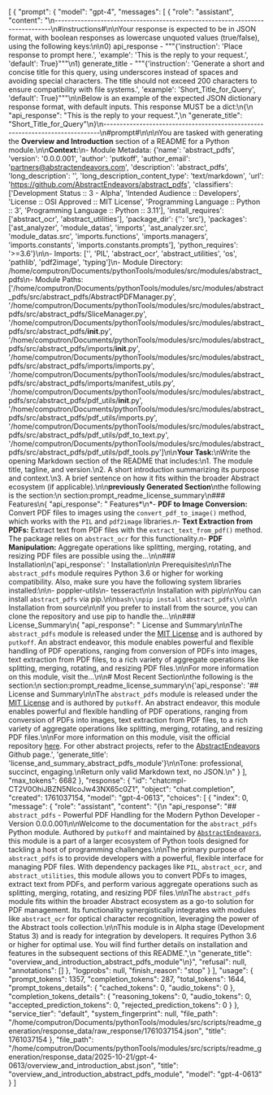[
    {
        "prompt": {
            "model": "gpt-4",
            "messages": [
                {
                    "role": "assistant",
                    "content": "\n-----------------------------------------------------------------------------\n#instructions#\n\nYour response is expected to be in JSON format, with boolean responses as lowercase unquoted values (true/false), using the following keys:\n\n0) api_response - \"\"\"{'instruction': 'Place response to prompt here.', 'example': 'This is the reply to your request.', 'default': True}\"\"\"\n1) generate_title - \"\"\"{'instruction': 'Generate a short and concise title for this query, using underscores instead of spaces and avoiding special characters. The title should not exceed 200 characters to ensure compatibility with file systems.', 'example': 'Short_Title_for_Query', 'default': True}\"\"\"\n\nBelow is an example of the expected JSON dictionary response format, with default inputs. This response MUST be a dict:\n{\n  \"api_response\": \"This is the reply to your request.\",\n  \"generate_title\": \"Short_Title_for_Query\"\n}\n-----------------------------------------------------------------------------\n#prompt#\n\n\nYou are tasked with generating the **Overview and Introduction** section of a README for a Python module.\n\n**Context:**\n- Module Metadata: {'name': 'abstract_pdfs', 'version': '0.0.0.001', 'author': 'putkoff', 'author_email': 'partners@abstractendeavors.com', 'description': 'abstract_pdfs', 'long_description': '', 'long_description_content_type': 'text/markdown', 'url': 'https://github.com/AbstractEndeavors/abstract_pdfs', 'classifiers': ['Development Status :: 3 - Alpha', 'Intended Audience :: Developers', 'License :: OSI Approved :: MIT License', 'Programming Language :: Python :: 3', 'Programming Language :: Python :: 3.11'], 'install_requires': ['abstract_ocr', 'abstract_utilities'], 'package_dir': {'': 'src'}, 'packages': ['ast_analyzer', 'module_datas', 'imports', 'ast_analyzer.src', 'module_datas.src', 'imports.functions', 'imports.managers', 'imports.constants', 'imports.constants.prompts'], 'python_requires': '>=3.6'}\n\n- Imports: ['', 'PIL', 'abstract_ocr', 'abstract_utilities', 'os', 'pathlib', 'pdf2image', 'typing']\n- Module Directory: /home/computron/Documents/pythonTools/modules/src/modules/abstract_pdfs\n- Module Paths: ['/home/computron/Documents/pythonTools/modules/src/modules/abstract_pdfs/src/abstract_pdfs/AbstractPDFManager.py', '/home/computron/Documents/pythonTools/modules/src/modules/abstract_pdfs/src/abstract_pdfs/SliceManager.py', '/home/computron/Documents/pythonTools/modules/src/modules/abstract_pdfs/src/abstract_pdfs/__init__.py', '/home/computron/Documents/pythonTools/modules/src/modules/abstract_pdfs/src/abstract_pdfs/imports/__init__.py', '/home/computron/Documents/pythonTools/modules/src/modules/abstract_pdfs/src/abstract_pdfs/imports/imports.py', '/home/computron/Documents/pythonTools/modules/src/modules/abstract_pdfs/src/abstract_pdfs/imports/manifest_utils.py', '/home/computron/Documents/pythonTools/modules/src/modules/abstract_pdfs/src/abstract_pdfs/pdf_utils/__init__.py', '/home/computron/Documents/pythonTools/modules/src/modules/abstract_pdfs/src/abstract_pdfs/pdf_utils/imports.py', '/home/computron/Documents/pythonTools/modules/src/modules/abstract_pdfs/src/abstract_pdfs/pdf_utils/pdf_to_text.py', '/home/computron/Documents/pythonTools/modules/src/modules/abstract_pdfs/src/abstract_pdfs/pdf_utils/pdf_tools.py']\n\n**Your Task:**\nWrite the opening Markdown section of the README that includes:\n1. The module title, tagline, and version.\n2. A short introduction summarizing its purpose and context.\n3. A brief sentence on how it fits within the broader Abstract ecosystem (if applicable).\n\n**previously Generated Section**\nthe following is the  section:\n section:prompt_readme_license_summary\n### Features\n{ \"api_response\": \" Features*\n*- **PDF to Image Conversion:** Convert PDF files to images using the `convert_pdf_to_image()` method, which works with the `PIL` and `pdf2image` libraries.*n*- **Text Extraction from PDFs:** Extract text from PDF files with the `extract_text_from_pdf()` method. The package relies on `abstract_ocr` for this functionality.*n*- **PDF Manipulation:** Aggregate operations like splitting, merging, rotating, and resizing PDF files are possible using the...\n\n### Installation\n{'api_response': ' Installation\\n\\n Prerequisites\\n\\nThe `abstract_pdfs` module requires Python 3.6 or higher for working compatibility. Also, make sure you have the following system libraries installed:\\n\\n- poppler-utils\\n- tesseract\\n\\n Installation with pip\\n\\nYou can install `abstract_pdfs` via pip.\\n\\n```bash\\npip install abstract_pdfs\\n```\\n\\n Installation from source\\n\\nIf you prefer to install from the source, you can clone the repository and use pip to handle the...\n\n### License_Summary\n{ \"api_response\": \" License and Summary\\n\\nThe `abstract_pdfs` module is released under the [MIT License](https://opensource.org/licenses/MIT) and is authored by `putkoff`. An abstract endeavor, this module enables powerful and flexible handling of PDF operations, ranging from conversion of PDFs into images, text extraction from PDF files, to a rich variety of aggregate operations like splitting, merging, rotating, and resizing PDF files.\\n\\nFor more information on this module, visit the...\n\n# Most Recent Section\nthe following is the  section:\n section:prompt_readme_license_summary\n{'api_response': '## License and Summary\\n\\nThe `abstract_pdfs` module is released under the [MIT License](https://opensource.org/licenses/MIT) and is authored by `putkoff`. An abstract endeavor, this module enables powerful and flexible handling of PDF operations, ranging from conversion of PDFs into images, text extraction from PDF files, to a rich variety of aggregate operations like splitting, merging, rotating, and resizing PDF files.\\n\\nFor more information on this module, visit the official repository [here](https://github.com/AbstractEndeavors/abstract_pdfs). For other abstract projects, refer to the [AbstractEndeavors](https://github.com/AbstractEndeavors) Github page.', 'generate_title': 'license_and_summary_abstract_pdfs_module'}\n\nTone: professional, succinct, engaging.\nReturn only valid Markdown text, no JSON.\n"
                }
            ],
            "max_tokens": 6682
        },
        "response": {
            "id": "chatcmpl-CT2V0OhiJBZN5NlcoJw43NX65c0Z1",
            "object": "chat.completion",
            "created": 1761037154,
            "model": "gpt-4-0613",
            "choices": [
                {
                    "index": 0,
                    "message": {
                        "role": "assistant",
                        "content": "{\n  \"api_response\": \"## `abstract_pdfs` - Powerful PDF Handling for the Modern Python Developer - Version 0.0.0.001\n\nWelcome to the documentation for the `abstract_pdfs` Python module. Authored by `putkoff` and maintained by [`AbstractEndeavors`](https://github.com/AbstractEndeavors), this module is a part of a larger ecosystem of Python tools designed for tackling a host of programming challenges.\n\nThe primary purpose of `abstract_pdfs` is to provide developers with a powerful, flexible interface for managing PDF files. With dependency packages like `PIL`, `abstract_ocr`, and `abstract_utilities`, this module allows you to convert PDFs to images, extract text from PDFs, and perform various aggregate operations such as splitting, merging, rotating, and resizing PDF files.\n\nThe `abstract_pdfs` module fits within the broader Abstract ecosystem as a go-to solution for PDF management. Its functionality synergistically integrates with modules like `abstract_ocr` for optical character recognition, leveraging the power of the Abstract tools collection.\n\nThis module is in Alpha stage (Development Status 3) and is ready for integration by developers. It requires Python 3.6 or higher for optimal use. You will find further details on installation and features in the subsequent sections of this README.\",\n  \"generate_title\": \"overview_and_introduction_abstract_pdfs_module\"\n}",
                        "refusal": null,
                        "annotations": []
                    },
                    "logprobs": null,
                    "finish_reason": "stop"
                }
            ],
            "usage": {
                "prompt_tokens": 1357,
                "completion_tokens": 287,
                "total_tokens": 1644,
                "prompt_tokens_details": {
                    "cached_tokens": 0,
                    "audio_tokens": 0
                },
                "completion_tokens_details": {
                    "reasoning_tokens": 0,
                    "audio_tokens": 0,
                    "accepted_prediction_tokens": 0,
                    "rejected_prediction_tokens": 0
                }
            },
            "service_tier": "default",
            "system_fingerprint": null,
            "file_path": "/home/computron/Documents/pythonTools/modules/src/scripts/readme_generation/response_data/raw_response/1761037154.json",
            "title": 1761037154
        },
        "file_path": "/home/computron/Documents/pythonTools/modules/src/scripts/readme_generation/response_data/2025-10-21/gpt-4-0613/overview_and_introduction_abst.json",
        "title": "overview_and_introduction_abstract_pdfs_module",
        "model": "gpt-4-0613"
    }
]